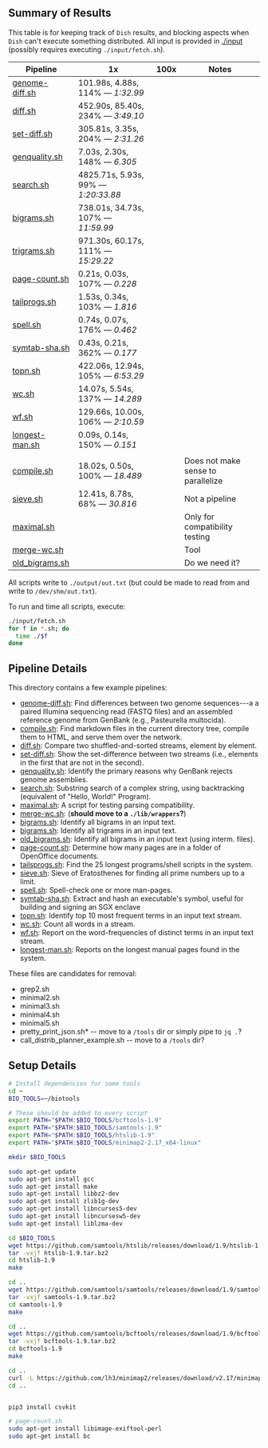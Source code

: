 ## Summary of Results

This table is for keeping track of `Dish` results, and blocking aspects when `Dish` can't execute something distributed. All input is provided in [./input](./input) (possibly requires executing `./input/fetch.sh`). 

| Pipeline                         | 1x                                  | 100x    | Notes                                         |
| -------------------------------- | ----------------------------------- | ------- | --------------------------------------------- |
| [genome-diff.sh](genome-diff.sh) | 101.98s, 4.88s, 114% — _1:32.99_    |         |                                               |
| [diff.sh](diff.sh)               | 452.90s, 85.40s, 234% — _3:49.10_   |         |                                               |
| [set-diff.sh](set-diff.sh)       | 305.81s, 3.35s, 204% — _2:31.26_    |         |                                               |
| [genquality.sh](genquality.sh)   | 7.03s, 2.30s, 148% — _6.305_        |         |                                               |
| [search.sh](search.sh)           | 4825.71s, 5.93s, 99% — _1:20:33.88_ |         |                                               |
| [bigrams.sh](bigrams.sh)         | 738.01s, 34.73s, 107% — _11:59.99_  |         |                                               |
| [trigrams.sh](trigrams.sh)       | 971.30s, 60.17s, 111% — _15:29.22_  |         |                                               |
| [page-count.sh](page-count.sh)   | 0.21s, 0.03s, 107% — _0.228_        |         |                                               |
| [tailprogs.sh](tailprogs.sh)     | 1.53s, 0.34s, 103% — _1.816_        |         |                                               |
| [spell.sh](spell.sh)             | 0.74s, 0.07s, 176% — _0.462_        |         |                                               |
| [symtab-sha.sh](symtab-sha.sh)   | 0.43s, 0.21s, 362% — _0.177_        |         |                                               |
| [topn.sh](topn.sh)               | 422.06s, 12.94s, 105% — _6:53.29_   |         |                                               |
| [wc.sh](wc.sh)                   | 14.07s, 5.54s, 137% — _14.289_      |         |                                               |
| [wf.sh](wf.sh)                   | 129.66s, 10.00s, 106% — _2:10.59_   |         |                                               |
| [longest-man.sh](longest-man.sh) | 0.09s, 0.14s, 150% — _0.151_        |         |                                               |
|                                  |                                     |         |                                               |
| [compile.sh](compile.sh)         | 18.02s, 0.50s, 100% — _18.489_      |         | Does not make sense to parallelize            |
| [sieve.sh](sieve.sh)             | 12.41s, 8.78s, 68% — _30.816_       |         | Not a pipeline                                |
| [maximal.sh](maximal.sh)         |                                     |         | Only for compatibility testing                |
| [merge-wc.sh](merge-wc.sh)       |                                     |         | Tool                                          |
| [old_bigrams.sh](old_bigrams.sh) |                                     |         | Do we need it?                                |

All scripts write to `./output/out.txt` (but could be made to read from and write to `/dev/shm/out.txt`).

To run and time all scripts, execute:

```sh
./input/fetch.sh
for f in *.sh; do
  time ./$f
done
```

## Pipeline Details

This directory contains a few example pipelines:

* [genome-diff.sh](genome-diff.sh): Find differences between two genome sequences---a a paired Illumina sequencing read  (FASTQ files)  and an  assembled  reference genome  from GenBank  (e.g., Pasteurella multocida).
* [compile.sh](compile.sh): Find markdown files  in the current directory tree, compile  them to HTML, and serve them over the network.
* [diff.sh](diff.sh): Compare two shuffled-and-sorted streams, element by element.
* [set-diff.sh](set-diff.sh): Show the set-difference between two streams (i.e., elements in the first that are not in the second).
* [genquality.sh](genquality.sh): Identify the primary reasons why GenBank rejects genome assemblies.
* [search.sh](search.sh): Substring search of a complex string, using backtracking (equivalent of "Hello, World!" Program).
* [maximal.sh](maximal.sh): A script for testing parsing compatibility.
* [merge-wc.sh](merge-wc.sh): (**should move to a `./lib/wrappers`?**)
* [bigrams.sh](bigrams.sh): Identify all bigrams in an input text.
* [bigrams.sh](bigrams.sh): Identify all trigrams in an input text.
* [old_bigrams.sh](old_bigrams.sh): Identify all bigrams in an input text (using interm. files).
* [page-count.sh](page-count.sh): Determine how many pages are in a folder of OpenOffice documents.
* [tailsprogs.sh](tailsprogs.sh): Find the 25 longest programs/shell scripts in the system.
* [sieve.sh](sieve.sh): Sieve of Eratosthenes for finding all prime numbers up to a limit.
* [spell.sh](spell.sh): Spell-check one or more man-pages.
* [symtab-sha.sh](symtab-sha.sh): Extract and hash an executable's symbol, useful for building and signing an SGX enclave
* [topn.sh](topn.sh): Identify top 10 most frequent terms in an input text stream.
* [wc.sh](wc.sh): Count all words in a stream.
* [wf.sh](wf.sh): Report on the word-frequencies of distinct terms in an input text stream.
* [longest-man.sh](longest-man.sh): Reports on the longest manual pages found in the system.

These files are candidates for removal:

* grep2.sh 
* minimal2.sh
* minimal3.sh
* minimal4.sh
* minimal5.sh
* pretty_print_json.sh* -- move to a `/tools` dir or simply pipe to `jq .`?
* call_distrib_planner_example.sh -- move to a `/tools` dir?

## Setup Details

```sh
# Install dependencies for some tools
cd ~
BIO_TOOLS=~/biotools

# These should be added to every script
export PATH="$PATH:$BIO_TOOLS/bcftools-1.9"
export PATH="$PATH:$BIO_TOOLS/samtools-1.9"
export PATH="$PATH:$BIO_TOOLS/htslib-1.9"
export PATH="$PATH:$BIO_TOOLS/minimap2-2.17_x64-linux"

mkdir $BIO_TOOLS

sudo apt-get update
sudo apt-get install gcc
sudo apt-get install make
sudo apt-get install libbz2-dev
sudo apt-get install zlib1g-dev
sudo apt-get install libncurses5-dev 
sudo apt-get install libncursesw5-dev
sudo apt-get install liblzma-dev

cd $BIO_TOOLS
wget https://github.com/samtools/htslib/releases/download/1.9/htslib-1.9.tar.bz2
tar -vxjf htslib-1.9.tar.bz2
cd htslib-1.9
make

cd ..
wget https://github.com/samtools/samtools/releases/download/1.9/samtools-1.9.tar.bz2
tar -vxjf samtools-1.9.tar.bz2
cd samtools-1.9
make

cd ..
wget https://github.com/samtools/bcftools/releases/download/1.9/bcftools-1.9.tar.bz2
tar -vxjf bcftools-1.9.tar.bz2
cd bcftools-1.9
make

cd ..
curl -L https://github.com/lh3/minimap2/releases/download/v2.17/minimap2-2.17_x64-linux.tar.bz2 | tar -jxvf - 
cd ..


pip3 install csvkit

# page-count.sh
sudo apt-get install libimage-exiftool-perl
sudo apt-get install bc
```
